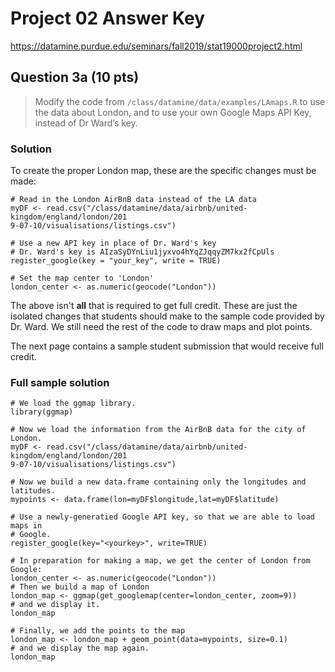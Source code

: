 # Project 02 Answer Key
https://datamine.purdue.edu/seminars/fall2019/stat19000project2.html


## Question 3a (10 pts)
> Modify the code from `/class/datamine/data/examples/LAmaps.R` to use the data
about London, and to use your own Google Maps API Key, instead of Dr Ward’s
key.

### Solution
To create the proper London map, these are the specific changes must be made:

```{r}
# Read in the London AirBnB data instead of the LA data
myDF <- read.csv("/class/datamine/data/airbnb/united-kingdom/england/london/201
9-07-10/visualisations/listings.csv")

# Use a new API key in place of Dr. Ward's key
# Dr. Ward's key is AIzaSyDYnLiu1jyxvo4hYqZJqqyZM7kx2fCpUls
register_google(key = "your_key", write = TRUE)

# Set the map center to 'London'
london_center <- as.numeric(geocode("London"))
```

The above isn't __all__ that is required to get full credit. These are just the
isolated changes that students should make to the sample code provided by Dr.
Ward. We still need the rest of the code to draw maps and plot points.

The next page contains a sample student submission that would receive full
credit.


### Full sample solution 
```{r}
# We load the ggmap library.
library(ggmap)

# Now we load the information from the AirBnB data for the city of London.
myDF <- read.csv("/class/datamine/data/airbnb/united-kingdom/england/london/201
9-07-10/visualisations/listings.csv")

# Now we build a new data.frame containing only the longitudes and latitudes.
mypoints <- data.frame(lon=myDF$longitude,lat=myDF$latitude)

# Use a newly-generatied Google API key, so that we are able to load maps in
# Google.
register_google(key="<yourkey>", write=TRUE)

# In preparation for making a map, we get the center of London from Google:
london_center <- as.numeric(geocode("London"))
# Then we build a map of London
london_map <- ggmap(get_googlemap(center=london_center, zoom=9))
# and we display it.
london_map
```

```{r}
# Finally, we add the points to the map
london_map <- london_map + geom_point(data=mypoints, size=0.1)
# and we display the map again.
london_map
```
